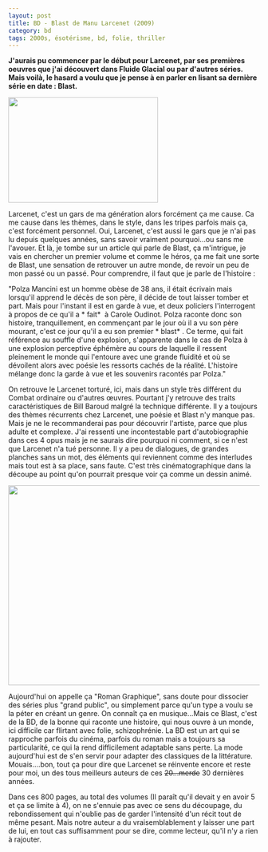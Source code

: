 ```yaml
---
layout: post
title: BD - Blast de Manu Larcenet (2009)
category: bd
tags: 2000s, ésotérisme, bd, folie, thriller
---
```

**J'aurais pu commencer par le début pour Larcenet, par ses premières oeuvres que j'ai découvert dans Fluide Glacial ou par d'autres séries. Mais voilà, le hasard a voulu que je pense à en parler en lisant sa dernière série en date : Blast.**

<img class="alignleft size-medium wp-image-22010" src="https://cheziceman.files.wordpress.com/2018/01/blast-larcenet1.jpg?w=300" alt="" width="300" height="211" />

Larcenet, c'est un gars de ma génération alors forcément ça me cause. Ca me cause dans les thèmes, dans le style, dans les tripes parfois mais ça, c'est forcément personnel. Oui, Larcenet, c'est aussi le gars que je n'ai pas lu depuis quelques années, sans savoir vraiment pourquoi...ou sans me l'avouer. Et là, je tombe sur un article qui parle de Blast, ça m'intrigue, je vais en chercher un premier volume et comme le héros, ça me fait une sorte de Blast, une sensation de retrouver un autre monde, de revoir un peu de mon passé ou un passé. Pour comprendre, il faut que je parle de l'histoire :

"Polza Mancini est un homme obèse de 38 ans, il était écrivain mais lorsqu'il apprend le décès de son père, il décide de tout laisser tomber et part. Mais pour l'instant il est en garde à vue, et deux policiers l'interrogent à propos de ce qu'il a * fait*  à Carole Oudinot. Polza raconte donc son histoire, tranquillement, en commençant par le jour où il a vu son père mourant, c'est ce jour qu'il a eu son premier * blast* . Ce terme, qui fait référence au souffle d'une explosion, s'apparente dans le cas de Polza à une explosion perceptive éphémère au cours de laquelle il ressent pleinement le monde qui l'entoure avec une grande fluidité et où se dévoilent alors avec poésie les ressorts cachés de la réalité. L'histoire mélange donc la garde à vue et les souvenirs racontés par Polza."

On retrouve le Larcenet torturé, ici, mais dans un style très différent du Combat ordinaire ou d'autres œuvres. Pourtant j'y retrouve des traits caractéristiques de Bill Baroud malgré la technique différente. Il y a toujours des thèmes récurrents chez Larcenet, une poésie et Blast n'y manque pas. Mais je ne le recommanderai pas pour découvrir l'artiste, parce que plus adulte et complexe. J'ai ressenti une incontestable part d'autobiographie dans ces 4 opus mais je ne saurais dire pourquoi ni comment, si ce n'est que Larcenet n'a tué personne. Il y a peu de dialogues, de grandes planches sans un mot, des éléments qui reviennent comme des interludes mais tout est à sa place, sans faute. C'est très cinématographique dans la découpe au point qu'on pourrait presque voir ça comme un dessin animé.

<img class="aligncenter size-full wp-image-22011" src="https://cheziceman.files.wordpress.com/2018/01/blast-larcenet2.jpg" alt="" width="614" height="400" />

Aujourd'hui on appelle ça "Roman Graphique", sans doute pour dissocier des séries plus "grand public", ou simplement parce qu'un type a voulu se la péter en créant un genre. On connaît ça en musique...Mais ce Blast, c'est de la BD, de la bonne qui raconte une histoire, qui nous ouvre à un monde, ici difficile car flirtant avec folie, schizophrénie. La BD est un art qui se rapproche parfois du cinéma, parfois du roman mais a toujours sa particularité, ce qui la rend difficilement adaptable sans perte. La mode aujourd'hui est de s'en servir pour adapter des classiques de la littérature. Mouais....bon, tout ça pour dire que Larcenet se réinvente encore et reste pour moi, un des tous meilleurs auteurs de ces <del>20...merde</del> 30 dernières années.

Dans ces 800 pages, au total des volumes (Il paraît qu'il devait y en avoir 5 et ça se limite à 4), on ne s'ennuie pas avec ce sens du découpage, du rebondissement qui n'oublie pas de garder l'intensité d'un récit tout de même pesant. Mais notre auteur a du vraisemblablement y laisser une part de lui, en tout cas suffisamment pour se dire, comme lecteur, qu'il n'y a rien à rajouter.
